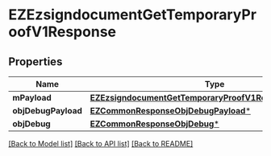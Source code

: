 # EZEzsigndocumentGetTemporaryProofV1Response

## Properties
Name | Type | Description | Notes
------------ | ------------- | ------------- | -------------
**mPayload** | [**EZEzsigndocumentGetTemporaryProofV1ResponseMPayload***](EZEzsigndocumentGetTemporaryProofV1ResponseMPayload.md) |  | 
**objDebugPayload** | [**EZCommonResponseObjDebugPayload***](EZCommonResponseObjDebugPayload.md) |  | [optional] 
**objDebug** | [**EZCommonResponseObjDebug***](EZCommonResponseObjDebug.md) |  | [optional] 

[[Back to Model list]](../README.md#documentation-for-models) [[Back to API list]](../README.md#documentation-for-api-endpoints) [[Back to README]](../README.md)


